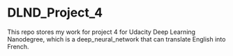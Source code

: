 # DLND_Project_4
This repo stores my work for project 4 for Udacity Deep Learning Nanodegree, which is a deep_neural_network that can translate English into French. 
